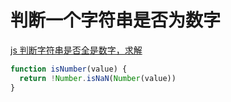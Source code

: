# 判断一个字符串是否为数字

[js 判断字符串是否全是数字，求解](https://segmentfault.com/q/1010000007500899)

``` js
function isNumber(value) {
  return !Number.isNaN(Number(value))
}
```
